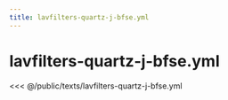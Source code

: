 ```yaml
---
title: lavfilters-quartz-j-bfse.yml
---
```


# lavfilters-quartz-j-bfse.yml

<script setup>
import DownloadButton from '@components/DownloadButton.vue'
</script>

<DownloadButton filePath="texts/lavfilters-quartz-j-bfse.yml" />

<<< @/public/texts/lavfilters-quartz-j-bfse.yml
